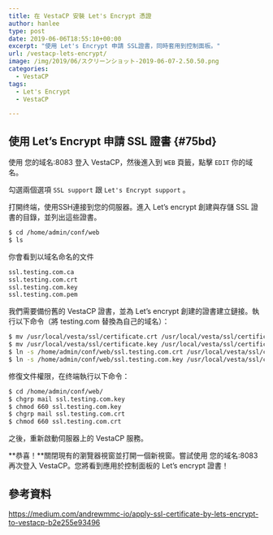 ```yaml
---
title: 在 VestaCP 安裝 Let's Encrypt 憑證
author: hanlee
type: post
date: 2019-06-06T18:55:10+00:00
excerpt: "使用 Let's Encrypt 申請 SSL證書，同時套用到控制面板。"
url: /vestacp-lets-encrypt/
image: /img/2019/06/スクリーンショット-2019-06-07-2.50.50.png
categories:
  - VestaCP
tags:
  - Let's Encrypt
  - VestaCP

---
```

## 使用 Let&#8217;s Encrypt 申請 SSL 證書 {#75bd}

使用 您的域名:8083 登入 VestaCP，然後進入到 `WEB` 頁籤，點擊 `EDIT` 你的域名。

勾選兩個選項 `SSL support` 跟 `Let's Encrypt support` 。

打開终端，使用SSH連接到您的伺服器。進入 Let&#8217;s encrypt 創建與存儲 SSL 證書的目錄，並列出這些證書。

```bash
$ cd /home/admin/conf/web
$ ls
```

你會看到以域名命名的文件

```bash
ssl.testing.com.ca
ssl.testing.com.crt
ssl.testing.com.key
ssl.testing.com.pem
```

我們需要備份舊的 VestaCP 證書，並為 Let&#8217;s encrypt 創建的證書建立鏈接。執行以下命令（將 testing.com 替換為自己的域名）：

```bash
$ mv /usr/local/vesta/ssl/certificate.crt /usr/local/vesta/ssl/certificate.crt.bak
$ mv /usr/local/vesta/ssl/certificate.key /usr/local/vesta/ssl/certificate.key.bak
$ ln -s /home/admin/conf/web/ssl.testing.com.crt /usr/local/vesta/ssl/certificate.crt
$ ln -s /home/admin/conf/web/ssl.testing.com.key /usr/local/vesta/ssl/certificate.key
```

修復文件權限，在终端執行以下命令：

```bash
$ cd /home/admin/conf/web/
$ chgrp mail ssl.testing.com.key
$ chmod 660 ssl.testing.com.key
$ chgrp mail ssl.testing.com.crt
$ chmod 660 ssl.testing.com.crt
```

之後，重新啟動伺服器上的 VestaCP 服務。

**恭喜！**關閉現有的瀏覽器視窗並打開一個新視窗。嘗試使用 您的域名:8083 再次登入 VestaCP。您將看到應用於控制面板的 Let&#8217;s encrypt 證書！

## 參考資料

<https://medium.com/andrewmmc-io/apply-ssl-certificate-by-lets-encrypt-to-vestacp-b2e255e93496>